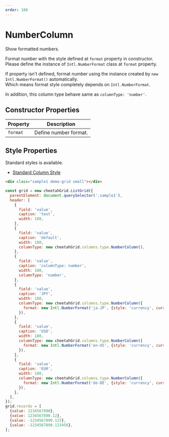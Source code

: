```yaml
---
order: 100
---
```


# NumberColumn

Show formatted numbers.  

Format number with the style defined at `format` property in constructor.  
Please define the instance of `Intl.NumberFormat` class at `format` property.  

If property isn't defined, format number using the instance created by `new Intl.NumberFormat()` automatically.  
Which means format style completely depends on `Intl.NumberFormat`.  

In addition, this column type behave same as `columnType: 'number'`.  

## Constructor Properties

|Property|Description|
|---|---|
|`format`|Define number format.|

## Style Properties

Standard styles is available.

- [Standard Column Style](../column_styles.md)

<code-preview>

```html
<div class="sample1 demo-grid small"></div>
```

```js
const grid = new cheetahGrid.ListGrid({
  parentElement: document.querySelector('.sample1'),
  header: [
    {
      field: 'value',
      caption: 'text',
      width: 180,
    },
    {
      field: 'value',
      caption: 'default',
      width: 180,
      columnType: new cheetahGrid.columns.type.NumberColumn(),
    },
    {
      field: 'value',
      caption: 'columnType: number',
      width: 180,
      columnType: 'number',
    },
    {
      field: 'value',
      caption: 'JPY',
      width: 180,
      columnType: new cheetahGrid.columns.type.NumberColumn({
        format: new Intl.NumberFormat('ja-JP', {style: 'currency', currency: 'JPY'}),
      }),
    },
    {
      field: 'value',
      caption: 'USD',
      width: 180,
      columnType: new cheetahGrid.columns.type.NumberColumn({
        format: new Intl.NumberFormat('en-US', {style: 'currency', currency: 'USD'}),
      }),
    },
    {
      field: 'value',
      caption: 'EUR',
      width: 180,
      columnType: new cheetahGrid.columns.type.NumberColumn({
        format: new Intl.NumberFormat('de-DE', {style: 'currency', currency: 'EUR'}),
      }),
    },
  ],
});
grid.records = [
  {value: 1234567890},
  {value: 1234567890.12},
  {value: -1234567890.123},
  {value: -1234567890.123456},
];

```

</code-preview>
